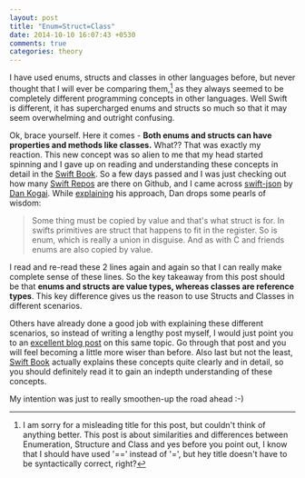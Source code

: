 ```yaml
---
layout: post
title: "Enum=Struct=Class"
date: 2014-10-10 16:07:43 +0530
comments: true
categories: theory 
---
```

I have used enums, structs and classes in other languages before, but never thought that I will ever be comparing them,[^1] as they always seemed to be completely different programming concepts in other languages. Well Swift is different, it has supercharged enums and structs so much so that it may seem overwhelming and outright confusing.

Ok, brace yourself. Here it comes - **Both enums and structs can have properties and methods like classes.** <!-- more -->What?? That was exactly my reaction. This new concept was so alien to me that my head started spinning and I gave up on reading and understanding these concepts in detail in the [Swift Book](https://developer.apple.com/library/ios/documentation/Swift/Conceptual/Swift_Programming_Language/ClassesAndStructures.html#//apple_ref/doc/uid/TP40014097-CH13-XID_135). So a few days passed and I was just checking out how many [Swift Repos](https://github.com/trending?l=swift&since=monthly) are there on Github, and I came across [swift-json](https://github.com/dankogai/swift-json) by [Dan Kogai](http://en.wikipedia.org/wiki/Dan_Kogai). While [explaining](https://github.com/dankogai/swift-json/wiki/Discussion) his approach, Dan drops some pearls of wisdom:

> Some thing must be copied by value and that's what struct is for. In swifts primitives are struct that happens to fit in the register. So is enum, which is really a union in disguise. And as with C and friends enums are also copied by value.

I read and re-read these 2 lines again and again so that I can really make complete sense of these lines. So the key takeaway from this post should be that **enums and structs are value types, whereas classes are reference types**. This key difference gives us the reason to use Structs and Classes in different scenarios.

Others have already done a good job with explaining these different scenarios, so instead of writing a lengthy post myself, I would just point you to an [excellent blog post](http://www.objc.io/issue-16/swift-classes-vs-structs.html) on this same topic. Go through that post and you will feel becoming a little more wiser than before. Also last but not the least, [Swift Book](https://developer.apple.com/library/ios/documentation/Swift/Conceptual/Swift_Programming_Language/ClassesAndStructures.html#//apple_ref/doc/uid/TP40014097-CH13-XID_135) actually explains these concepts quite clearly and in detail, so you should definitely read it to gain an indepth understanding of these concepts.

My intention was just to really smoothen-up the road ahead :-)

[^1]: I am sorry for a misleading title for this post, but couldn't think of anything better. This post is about similarities and differences between Enumeration, Structure and Class and yes before you point out, I know that I should have used '==' instead of '=', but hey title doesn't have to be syntactically correct, right?